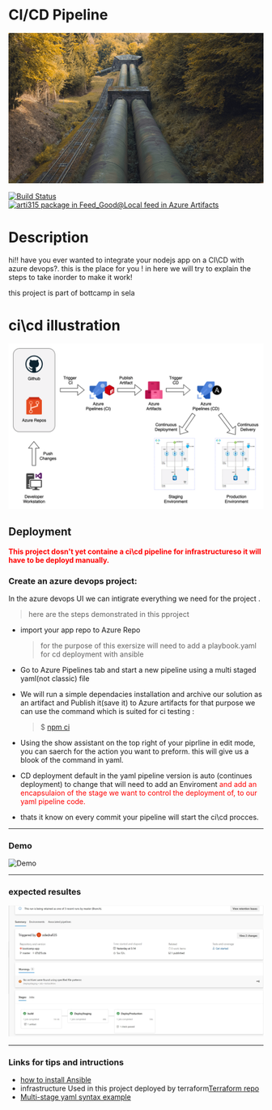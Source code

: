 # CI/CD Pipeline

![This is an image](images/ci_cd-pipeline.png)

[![Build Status](https://dev.azure.com/odedrafi35/bootcamp-app/_apis/build/status/bootcamp-app?branchName=master)](https://dev.azure.com/odedrafi35/bootcamp-app/_build/latest?definitionId=7&branchName=master) [![arti315 package in Feed_Good@Local feed in Azure Artifacts](https://feeds.dev.azure.com/odedrafi35/4a4ba2b7-9d9a-4fd5-b166-f4ed9948c80b/_apis/public/Packaging/Feeds/Feed_Good@Local/Packages/77bc383b-cc35-4f74-a078-9b893b7e4f86/Badge)](https://dev.azure.com/odedrafi35/bootcamp-app/_artifacts/feed/Feed_Good@Local/UPack/arti315/0.0.1)

# Description

hi!! have you ever wanted to integrate your nodejs app on a CI\CD with azure devops?. this is the place for you !
in here we will try to explain the steps to take inorder to make it work!

this project is part of bottcamp in sela

# ci\cd illustration

![This is an image](images/project-cicd.png)

## Deployment

<span style="color:red">**This project dosn't yet containe a ci\cd pipeline for infrastructureso it will have to be deployd manually.**</span>

### Create an azure devops project:

In the azure devops UI we can intigrate everything we need for the project .

> here are the steps demonstrated in this pproject

- import your app repo to Azure Repo
  > for the purpose of this exersize will need to add
  > a playbook.yaml for cd deployment with ansible
- Go to Azure Pipelines tab and start a new pipeline using a multi staged yaml(not classic) file
- We will run a simple dependacies installation and archive our solution as an artifact and Publish it(save it) to Azure artifacts
  for that purpose we can use the command which is suited for ci testing :

  > $ [npm ci](https://docs.npmjs.com/cli/v8/commands/npm-ci)

- Using the show assistant on the top right of your piprline in edit mode, you can saerch for the action you want to preform. this will give us a blook of the command in yaml.
- CD deployment default in the yaml pipeline version is auto (continues deployment) to change that will need to add an Enviroment <span style="color:red">and add an encapsulaion of the stage we want to control the deployment of, to our yaml pipeline code.</span>
- thats it know on every commit your pipeline will start the ci\cd procces.

---

### Demo

![Demo](docs/build-weight-tracker-app-demo.gif)

---

### expected resultes

![expected_results image](images/expected_results.jpg)

---

### Links for tips and intructions

- [how to install Ansible](https://gitlab.com/ansible-workshop/labs/lab06)
- infrastructure Used in this project deployed by terraform[Terraform repo](https://github.com/odedrafi/SelaBootcampWeek5Terraform.git)
- [Multi-stage yaml syntax example](https://docs.microsoft.com/en-us/azure/devops/pipelines/process/stages?view=azure-devops&tabs=yaml)
